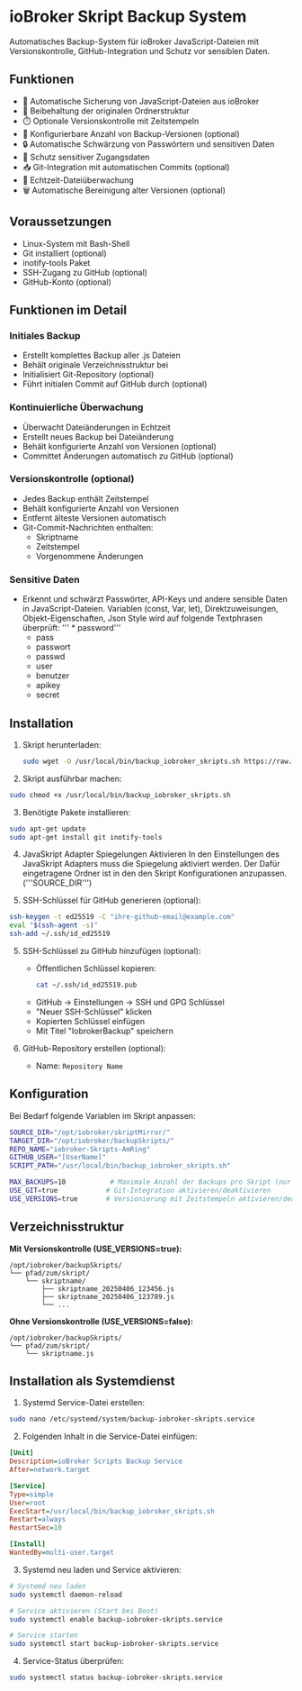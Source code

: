 # ioBroker Skript Backup System

Automatisches Backup-System für ioBroker JavaScript-Dateien mit Versionskontrolle, GitHub-Integration und Schutz vor sensiblen Daten.

## Funktionen

- 🔄 Automatische Sicherung von JavaScript-Dateien aus ioBroker
- 📁 Beibehaltung der originalen Ordnerstruktur
- ⏱️ Optionale Versionskontrolle mit Zeitstempeln
- 🔧 Konfigurierbare Anzahl von Backup-Versionen (optional)
- 🔒 Automatische Schwärzung von Passwörtern und sensitiven Daten
- 🔑 Schutz sensitiver Zugangsdaten
- 📥 Git-Integration mit automatischen Commits (optional)
- 🔄 Echtzeit-Dateiüberwachung
- 🗑️ Automatische Bereinigung alter Versionen (optional)

## Voraussetzungen

- Linux-System mit Bash-Shell
- Git installiert (optional)
- inotify-tools Paket
- SSH-Zugang zu GitHub (optional)
- GitHub-Konto (optional)

## Funktionen im Detail

### Initiales Backup

- Erstellt komplettes Backup aller .js Dateien
- Behält originale Verzeichnisstruktur bei
- Initialisiert Git-Repository (optional)
- Führt initialen Commit auf GitHub durch (optional)

### Kontinuierliche Überwachung

- Überwacht Dateiänderungen in Echtzeit
- Erstellt neues Backup bei Dateiänderung
- Behält konfigurierte Anzahl von Versionen (optional)
- Committet Änderungen automatisch zu GitHub (optional)

### Versionskontrolle (optional)

- Jedes Backup enthält Zeitstempel
- Behält konfigurierte Anzahl von Versionen
- Entfernt älteste Versionen automatisch
- Git-Commit-Nachrichten enthalten:
  - Skriptname
  - Zeitstempel
  - Vorgenommene Änderungen

### Sensitive Daten

- Erkennt und schwärzt Passwörter, API-Keys und andere sensible Daten in JavaScript-Dateien.
Variablen (const, Var, let), Direktzuweisungen, Objekt-Eigenschaften, Json Style wird auf folgende Textphrasen überprüft:
  ''' * password'''
   * pass
   * passwort
   * passwd
   * user
   * benutzer
   * apikey
   * secret


## Installation

1. Skript herunterladen:
   ```bash
   sudo wget -O /usr/local/bin/backup_iobroker_skripts.sh https://raw.githubusercontent.com/bloop16/iobroker-JavaSkript-Backup-System/main/backup_iobroker_skripts.sh
   ```

2. Skript ausführbar machen:
```bash
sudo chmod +x /usr/local/bin/backup_iobroker_skripts.sh
```

3. Benötigte Pakete installieren:
```bash
sudo apt-get update
sudo apt-get install git inotify-tools
```

4. JavaSkript Adapter Spiegelungen Aktivieren
In den Einstellungen des JavaSkript Adapters muss die Spiegelung aktiviert werden. Der Dafür eingetragene Ordner ist in den den Skript Konfigurationen anzupassen. ('''SOURCE_DIR''')


4. SSH-Schlüssel für GitHub generieren (optional):
```bash
ssh-keygen -t ed25519 -C "ihre-github-email@example.com"
eval "$(ssh-agent -s)"
ssh-add ~/.ssh/id_ed25519
```

5. SSH-Schlüssel zu GitHub hinzufügen (optional):
   - Öffentlichen Schlüssel kopieren:
     ```bash
     cat ~/.ssh/id_ed25519.pub
     ```
   - GitHub → Einstellungen → SSH und GPG Schlüssel
   - "Neuer SSH-Schlüssel" klicken
   - Kopierten Schlüssel einfügen
   - Mit Titel "IobrokerBackup" speichern

6. GitHub-Repository erstellen (optional):
   - Name: `Repository Name`
     

## Konfiguration

Bei Bedarf folgende Variablen im Skript anpassen:

```bash
SOURCE_DIR="/opt/iobroker/skriptMirror/"
TARGET_DIR="/opt/iobroker/backupSkripts/"
REPO_NAME="iobroker-Skripts-AmRing"
GITHUB_USER="[UserName]"
SCRIPT_PATH="/usr/local/bin/backup_iobroker_skripts.sh"

MAX_BACKUPS=10           # Maximale Anzahl der Backups pro Skript (nur bei USE_VERSIONS=true)
USE_GIT=true            # Git-Integration aktivieren/deaktivieren
USE_VERSIONS=true       # Versionierung mit Zeitstempeln aktivieren/deaktivieren
```

## Verzeichnisstruktur

**Mit Versionskontrolle (USE_VERSIONS=true):**

```
/opt/iobroker/backupSkripts/
└── pfad/zum/skript/
    └── skriptname/
        ├── skriptname_20250406_123456.js
        ├── skriptname_20250406_123789.js
        └── ...
```

**Ohne Versionskontrolle (USE_VERSIONS=false):**

```
/opt/iobroker/backupSkripts/
└── pfad/zum/skript/
    └── skriptname.js
```

## Installation als Systemdienst

1. Systemd Service-Datei erstellen:
```bash
sudo nano /etc/systemd/system/backup-iobroker-skripts.service
```

2. Folgenden Inhalt in die Service-Datei einfügen:
```ini
[Unit]
Description=ioBroker Scripts Backup Service
After=network.target

[Service]
Type=simple
User=root
ExecStart=/usr/local/bin/backup_iobroker_skripts.sh
Restart=always
RestartSec=10

[Install]
WantedBy=multi-user.target
```

3. Systemd neu laden und Service aktivieren:
```bash
# Systemd neu laden
sudo systemctl daemon-reload

# Service aktivieren (Start bei Boot)
sudo systemctl enable backup-iobroker-skripts.service

# Service starten
sudo systemctl start backup-iobroker-skripts.service
```

4. Service-Status überprüfen:
```bash
sudo systemctl status backup-iobroker-skripts.service
```
